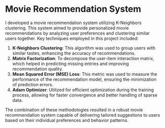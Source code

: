 # Movie Recommendation System

I developed a movie recommendation system utilizing K-Neighbors clustering. This system aimed to provide personalized movie recommendations by analyzing user preferences and clustering similar users together. Key techniques employed in this project included:

1. **K-Neighbors Clustering**: This algorithm was used to group users with similar tastes, enhancing the accuracy of recommendations.
2. **Matrix Factorization**: To decompose the user-item interaction matrix, which helped in predicting missing entries and improving recommendation quality.
3. **Mean Squared Error (MSE) Loss**: This metric was used to measure the performance of the recommendation model, ensuring the minimization of prediction errors.
4. **Adam Optimizer**: Utilized for efficient optimization during the training process, allowing for faster convergence and better handling of sparse data.

The combination of these methodologies resulted in a robust movie recommendation system capable of delivering tailored suggestions to users based on their individual preferences and behavior patterns.

